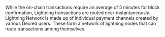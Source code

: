 While the on-chain transactions require an average of 5 minutes for block confirmation, Lightning transactions are routed near-instantaneously. Lightning Network is made up of individual payment channels created by various Decred users. These form a network of lightning nodes that can route transactions among themselves.
